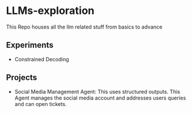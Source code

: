 # LLMs-exploration
This Repo houses all the llm related stuff from basics to advance
## Experiments

- Constrained Decoding

## Projects

- Social Media Management Agent: This uses structured outputs. This Agent manages the social media account and addresses users queries and can open tickets.